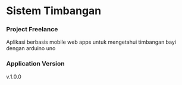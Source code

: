 # Sistem Timbangan
### Project Freelance
Aplikasi berbasis mobile web apps untuk mengetahui timbangan bayi dengan arduino uno

### Application Version
v.1.0.0
